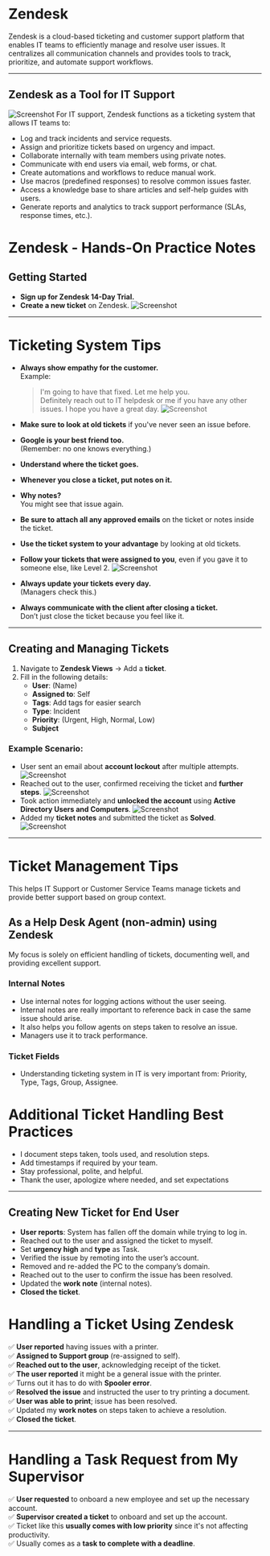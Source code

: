 # Zendesk

Zendesk is a cloud-based ticketing and customer support platform that enables IT teams to efficiently manage and resolve user issues. It centralizes all communication channels and provides tools to track, prioritize, and automate support workflows.

---
## Zendesk as a Tool for IT Support

![Screenshot](images/screenshot270.jpg)
For IT support, Zendesk functions as a ticketing system that allows IT teams to:

- Log and track incidents and service requests.
- Assign and prioritize tickets based on urgency and impact.
- Collaborate internally with team members using private notes.
- Communicate with end users via email, web forms, or chat.
- Create automations and workflows to reduce manual work.
- Use macros (predefined responses) to resolve common issues faster.
- Access a knowledge base to share articles and self-help guides with users.
- Generate reports and analytics to track support performance (SLAs, response times, etc.).

# Zendesk - Hands-On Practice Notes

## Getting Started

- **Sign up for Zendesk 14-Day Trial.**
- **Create a new ticket** on Zendesk.
![Screenshot](images/screenshot269.jpg)
---
# Ticketing System Tips

- **Always show empathy for the customer.**  
  Example:  
  > I'm going to have that fixed. Let me help you.  
  > Definitely reach out to IT helpdesk or me if you have any other issues. I hope you have a great day.
![Screenshot](images/screenshot268.jpg)
- **Make sure to look at old tickets** if you've never seen an issue before.
- **Google is your best friend too.**  
  (Remember: no one knows everything.)
- **Understand where the ticket goes.**
- **Whenever you close a ticket, put notes on it.**
- **Why notes?**  
  You might see that issue again.

- **Be sure to attach all any approved emails** on the ticket or notes inside the ticket.
- **Use the ticket system to your advantage** by looking at old tickets.
- **Follow your tickets that were assigned to you**, even if you gave it to someone else, like Level 2.
![Screenshot](images/screenshot229.jpg)
- **Always update your tickets every day.**  
  (Managers check this.)

- **Always communicate with the client after closing a ticket.**  
  Don’t just close the ticket because you feel like it.
---
## Creating and Managing Tickets

1. Navigate to **Zendesk Views** → Add a **ticket**.
2. Fill in the following details:
   - **User**: (Name)
   - **Assigned to**: Self
   - **Tags**: Add tags for easier search
   - **Type**: Incident
   - **Priority**: (Urgent, High, Normal, Low)
   - **Subject**
### Example Scenario:

- User sent an email about **account lockout** after multiple attempts.
![Screenshot](images/screenshot233.jpg)
- Reached out to the user, confirmed receiving the ticket and **further steps**.
![Screenshot](images/screenshot234.jpg)
- Took action immediately and **unlocked the account** using **Active Directory Users and Computers**.
![Screenshot](images/screenshot235.jpg)
- Added my **ticket notes** and submitted the ticket as **Solved**.
![Screenshot](images/screenshot236.jpg)
---
# Ticket Management Tips

This helps IT Support or Customer Service Teams manage tickets and provide better support based on group context.
## As a Help Desk Agent (non-admin) using Zendesk
My focus is solely on efficient handling of tickets, documenting well, and providing excellent support.
### Internal Notes
- Use internal notes for logging actions without the user seeing.
- Internal notes are really important to reference back in case the same issue should arise.
- It also helps you follow agents on steps taken to resolve an issue.
- Managers use it to track performance.
### Ticket Fields
- Understanding ticketing system in IT is very important from: Priority, Type, Tags, Group, Assignee.
# Additional Ticket Handling Best Practices

-  I document steps taken, tools used, and resolution steps.  
- Add timestamps if required by your team.  
-  Stay professional, polite, and helpful.  
- Thank the user, apologize where needed, and set expectations

---
## Creating New Ticket for End User
- **User reports**: System has fallen off the domain while trying to log in.
- Reached out to the user and assigned the ticket to myself.
- Set **urgency high** and **type** as Task.
- Verified the issue by remoting into the user’s account.
- Removed and re-added the PC to the company’s domain.
- Reached out to the user to confirm the issue has been resolved.
- Updated the **work note** (internal notes).  
- **Closed the ticket**.
# Handling a Ticket Using Zendesk

✅ **User reported** having issues with a printer.  
✅ **Assigned to Support group** (re-assigned to self).  
✅ **Reached out to the user**, acknowledging receipt of the ticket.  
✅ **The user reported** it might be a general issue with the printer.  
✅ Turns out it has to do with **Spooler error**.  
✅ **Resolved the issue** and instructed the user to try printing a document.  
✅ **User was able to print**; issue has been resolved.  
✅ Updated my **work notes** on steps taken to achieve a resolution.  
✅ **Closed the ticket**.

---
# Handling a Task Request from My Supervisor

✅ **User requested** to onboard a new employee and set up the necessary account.  
✅ **Supervisor created a ticket** to onboard and set up the account.  
✅ Ticket like this **usually comes with low priority** since it's not affecting productivity.  
✅ Usually comes as a **task to complete with a deadline**.





 